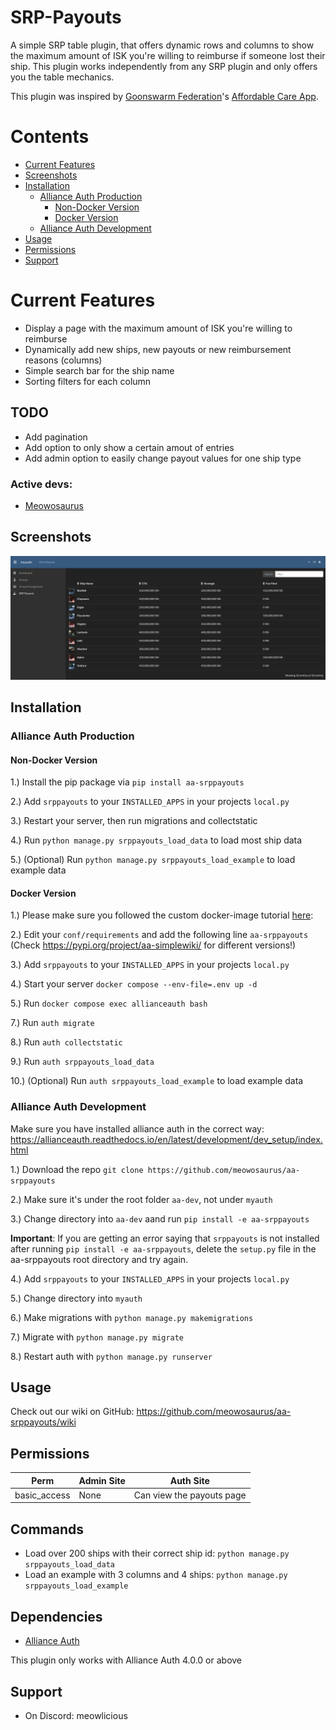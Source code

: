 # SRP-Payouts
A simple SRP table plugin, that offers dynamic rows and columns to show the maximum amount of ISK you're willing to reimburse if someone lost their ship. This plugin works independently from any SRP plugin and only offers you the table mechanics.

This plugin was inspired by [Goonswarm Federation](https://evemaps.dotlan.net/alliance/Goonswarm_Federation)'s [Affordable Care App](https://affordablecare.goonfleet.com/home/viewPayouts).

# Contents
* [Current Features](#current-features)
* [Screenshots](#screenshots)
* [Installation](#installation)
  * [Alliance Auth Production](#alliance-auth-production)
    * [Non-Docker Version](#non-docker-version)
    * [Docker Version](#docker-version)
  * [Alliance Auth Development](#alliance-auth-development)
* [Usage](#usage)
* [Permissions](#permissions)
* [Support](#support)

# Current Features
* Display a page with the maximum amount of ISK you're willing to reimburse 
* Dynamically add new ships, new payouts or new reimbursement reasons (columns)
* Simple search bar for the ship name
* Sorting filters for each column

## TODO
* Add pagination
* Add option to only show a certain amout of entries 
* Add admin option to easily change payout values for one ship type

### Active devs:
* [Meowosaurus](https://github.com/meowosaurus)

## Screenshots
![Showcase](https://github.com/meowosaurus/aa-srppayouts/blob/main/images/main_srp_list.png)

## Installation

### Alliance Auth Production

#### Non-Docker Version
1.) Install the pip package via `pip install aa-srppayouts`

2.) Add `srppayouts` to your `INSTALLED_APPS` in your projects `local.py`

3.) Restart your server, then run migrations and collectstatic

4.) Run `python manage.py srppayouts_load_data` to load most ship data

5.) (Optional) Run `python manage.py srppayouts_load_example` to load example data

#### Docker Version
1.) Please make sure you followed the custom docker-image tutorial [here](https://gitlab.com/allianceauth/allianceauth/-/tree/master/docker#using-a-custom-docker-image): 

2.) Edit your `conf/requirements` and add the following line `aa-srppayouts` (Check https://pypi.org/project/aa-simplewiki/ for different versions!)

3.) Add `srppayouts` to your `INSTALLED_APPS` in your projects `local.py`

4.) Start your server `docker compose --env-file=.env up -d`

5.) Run `docker compose exec allianceauth bash`

7.) Run `auth migrate`

8.) Run `auth collectstatic`

9.) Run `auth srppayouts_load_data`

10.) (Optional) Run `auth srppayouts_load_example` to load example data

### Alliance Auth Development 
Make sure you have installed alliance auth in the correct way: https://allianceauth.readthedocs.io/en/latest/development/dev_setup/index.html

1.) Download the repo `git clone https://github.com/meowosaurus/aa-srppayouts`

2.) Make sure it's under the root folder `aa-dev`, not under `myauth` 

3.) Change directory into `aa-dev` aand run `pip install -e aa-srppayouts`

**Important**: If you are getting an error saying that `srppayouts` is not installed after running `pip install -e aa-srppayouts`, delete the `setup.py` file in the aa-srppayouts root directory and try again.

4.) Add `srppayouts` to your `INSTALLED_APPS` in your projects `local.py`

5.) Change directory into `myauth`

6.) Make migrations with `python manage.py makemigrations`

7.) Migrate with `python manage.py migrate`

8.) Restart auth with `python manage.py runserver`

## Usage
Check out our wiki on GitHub: https://github.com/meowosaurus/aa-srppayouts/wiki

## Permissions
Perm | Admin Site | Auth Site 
 --- | --- | --- 
basic_access | None | Can view the payouts page

## Commands
- Load over 200 ships with their correct ship id: `python manage.py srppayouts_load_data`
- Load an example with 3 columns and 4 ships: `python manage.py srppayouts_load_example`

## Dependencies
- [Alliance Auth](https://gitlab.com/allianceauth/allianceauth)

This plugin only works with Alliance Auth 4.0.0 or above

## Support
* On Discord: meowlicious
